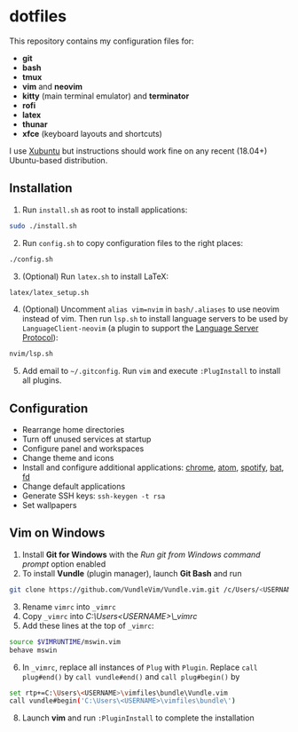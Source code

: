 # dotfiles

This repository contains my configuration files for:
- **git**
- **bash**
- **tmux**
- **vim** and **neovim**
- **kitty** (main terminal emulator) and **terminator**
- **rofi**
- **latex**
- **thunar**
- **xfce** (keyboard layouts and shortcuts)

I use [Xubuntu](https://xubuntu.org/) but instructions should work fine on any recent (18.04+) Ubuntu-based distribution.


## Installation
1. Run `install.sh` as root to install applications:
```sh
sudo ./install.sh
```
2. Run `config.sh` to copy configuration files to the right places:
```sh
./config.sh
```
3. (Optional) Run `latex.sh` to install LaTeX:
```sh
latex/latex_setup.sh
```
4. (Optional) Uncomment `alias vim=nvim` in `bash/.aliases` to use neovim instead of vim. Then run `lsp.sh` to install language servers to be used by `LanguageClient-neovim` (a plugin to support the [Language Server Protocol](https://microsoft.github.io/language-server-protocol/)):
```sh
nvim/lsp.sh
```
5. Add email to `~/.gitconfig`. Run `vim` and execute `:PlugInstall` to install all plugins.


## Configuration
- Rearrange home directories
- Turn off unused services at startup
- Configure panel and workspaces
- Change theme and icons
- Install and configure additional applications: [chrome](https://www.google.com/chrome/), [atom](https://atom.io), [spotify](https://www.spotify.com/uk/download/linux/), [bat](https://github.com/sharkdp/bat), [fd](https://github.com/sharkdp/fd)
- Change default applications
- Generate SSH keys: `ssh-keygen -t rsa`
- Set wallpapers


## Vim on Windows
1. Install **Git for Windows** with the *Run git from Windows command prompt* option enabled
2. To install **Vundle** (plugin manager), launch **Git Bash** and run
```sh
git clone https://github.com/VundleVim/Vundle.vim.git /c/Users/<USERNAME>/vimfiles/bundle/Vundle.vim
```
3. Rename `vimrc` into `_vimrc`
5. Copy `_vimrc` into *C:\Users\<USERNAME>\\_vimrc*
4. Add these lines at the top of `_vimrc`:
```sh
source $VIMRUNTIME/mswin.vim
behave mswin
```
6. In `_vimrc`, replace all instances of `Plug` with `Plugin`. Replace `call plug#end()` by `call vundle#end()` and `call plug#begin()` by
```sh
set rtp+=C:\Users\<USERNAME>\vimfiles\bundle\Vundle.vim
call vundle#begin('C:\Users\<USERNAME>\vimfiles\bundle\')
```
8. Launch **vim** and run `:PluginInstall` to complete the installation
